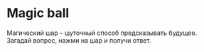 # Magic ball

Магический шар – шуточный способ предсказывать будущее.\
Загадай вопрос, нажми на шар и получи ответ.
